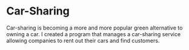 # Car-Sharing
Car-sharing is becoming a more and more popular green alternative to owning a car. I created a program that manages a car-sharing service allowing companies to rent out their cars and find customers.